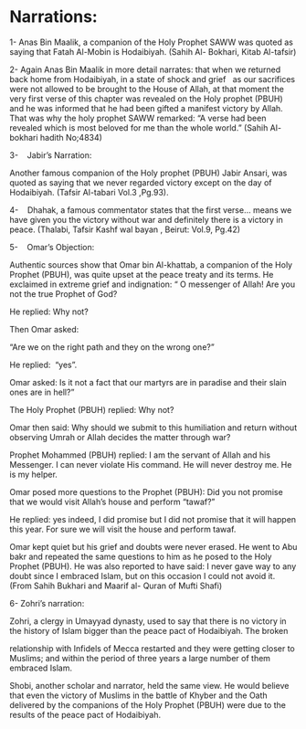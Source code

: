 Narrations:
===========

1- Anas Bin Maalik, a companion of the Holy Prophet SAWW was quoted as
saying that Fatah Al-Mobin is Hodaibiyah. (Sahih Al- Bokhari, Kitab
Al-tafsir)

2- Again Anas Bin Maalik in more detail narrates: that when we returned
back home from Hodaibiyah, in a state of shock and grief   as our
sacrifices were not allowed to be brought to the House of Allah, at that
moment the very first verse of this chapter was revealed on the Holy
prophet (PBUH) and he was informed that he had been gifted a manifest
victory by Allah. That was why the holy prophet SAWW remarked: “A verse
had been revealed which is most beloved for me than the whole world.”
(Sahih Al-bokhari hadith No;4834)

3-    Jabir’s Narration:

Another famous companion of the Holy prophet (PBUH) Jabir Ansari, was
quoted as saying that we never regarded victory except on the day of
Hodaibiyah. (Tafsir Al-tabari Vol.3 ,Pg.93).

4-    Dhahak, a famous commentator states that the first verse… means we
have given you the victory without war and definitely there is a victory
in peace. (Thalabi, Tafsir Kashf wal bayan , Beirut: Vol.9, Pg.42)

5-    Omar’s Objection:

Authentic sources show that Omar bin Al-khattab, a companion of the Holy
Prophet (PBUH), was quite upset at the peace treaty and its terms. He
exclaimed in extreme grief and indignation: “ O messenger of Allah! Are
you not the true Prophet of God?

He replied: Why not?

Then Omar asked:

“Are we on the right path and they on the wrong one?”

He replied:  “yes”.

Omar asked: Is it not a fact that our martyrs are in paradise and their
slain ones are in hell?”

The Holy Prophet (PBUH) replied: Why not?

Omar then said: Why should we submit to this humiliation and return
without observing Umrah or Allah decides the matter through war?

Prophet Mohammed (PBUH) replied: I am the servant of Allah and his
Messenger. I can never violate His command. He will never destroy me. He
is my helper.

Omar posed more questions to the Prophet (PBUH): Did you not promise
that we would visit Allah’s house and perform “tawaf?”

He replied: yes indeed, I did promise but I did not promise that it will
happen this year. For sure we will visit the house and perform tawaf.

Omar kept quiet but his grief and doubts were never erased. He went to
Abu bakr and repeated the same questions to him as he posed to the Holy
Prophet (PBUH). He was also reported to have said: I never gave way to
any doubt since I embraced Islam, but on this occasion I could not avoid
it. (From Sahih Bukhari and Maarif al- Quran of Mufti Shafi)

6- Zohri’s narration:

Zohri, a clergy in Umayyad dynasty, used to say that there is no
victory in the history of Islam bigger than the peace pact of
Hodaibiyah. The broken

relationship with Infidels of Mecca restarted and they were getting
closer to Muslims; and within the period of three years a large number
of them embraced Islam.

Shobi, another scholar and narrator, held the same view. He would
believe that even the victory of Muslims in the battle of Khyber and the
Oath delivered by the companions of the Holy Prophet (PBUH) were due to
the results of the peace pact of Hodaibiyah.


